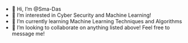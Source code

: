 - 👋 Hi, I’m @Sma-Das
- 👀 I’m interested in Cyber Security and Machine Learning!
- 🌱 I’m currently learning Machine Learning Techniques and Algorithms
- 💞️ I’m looking to collaborate on anything listed above! Feel free to message me!

<!---
Sma-Das/Sma-Das is a ✨ special ✨ repository because its `README.md` (this file) appears on your GitHub profile.
You can click the Preview link to take a look at your changes.
--->
